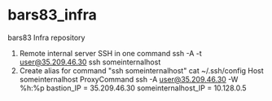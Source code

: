 # bars83_infra
bars83 Infra repository
1) Remote internal server SSH in one command
ssh -A -t user@35.209.46.30 ssh someinternalhost
2) Create alias for command "ssh someinternalhost"
cat ~/.ssh/config
	Host someinternalhost
	ProxyCommand ssh -A user@35.209.46.30 -W %h:%p
bastion_IP = 35.209.46.30
someinternalhost_IP = 10.128.0.5
